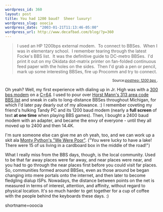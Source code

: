 ```yaml
--- 
wordpress_id: 360
layout: post
title: You had 1200 baud?  Sheer luxury!
wordpress_slug: ooocia
wordpress_date: "2003-01-21T11:13:46-05:00"
wordpress_url: http://www.decafbad.com/blog/?p=360
---
```

<blockquote cite="http://postneo.com/2003/01/20.html#a1810">I used an HP 1200bps external modem.  To connect to BBSes.  When I was in elementary school.  I remember tearing through the latest Focke's BBS list.  It was the definitive guide to DC-metro BBSes.  I'd print it out on my Okidata dot-matrix printer on fan-folded continuous feed paper with the holes on the sides.  Then I'd grab a pen or pencil, mark up some interesting BBSes, fire up Procomm and try to connect. </blockquote><div class="credit" align="right"><small>Source:<cite><a href="http://postneo.com/2003/01/20.html#a1810">postneo: 1200 bps </a></cite>.</small></div>
<p>Oh yeah?  Well, my first experience with dialing up in Jr. High was with a <a href="http://www.zimmers.net/cbmpics/ouser2.html" target="_top">300 bps modem</a> on a <a href="http://www.zimmers.net/cbmpics/c64s.html" target="_top">C=64</a>.  I used to pour over <a href="http://www.uni-koeln.de/ftp/usenet/comp.archives/sites/bbs/horst-mann-bbs-list/" target="_top">Horst Mann's 313 area code BBS list</a> and sneak in calls to long-distance BBSes throughout Michigan, for which I'd later pay dearly out of my allowance.  :)  I remember coveting my friend's hulking Tandy PC and its 1200 baud modem (nearly a <strong>full screen</strong> of text <strong>at one time</strong> when playing BBS games).  Then, I bought a 2400 baud modem with an adapter, and became the envy of everyone - until they all moved up to 2400 and then 14.4K.</p>
<p>I'm sure someone else can give me an oh yeah, too, and we can work up a skit ala <a href="http://www.greenspun.com/bboard/q-and-a-fetch-msg.tcl?msg_id=003KZC" target="_top">Monty Python's "We Were Poor"</a>.  ("You were lucky to have a lake! There were 15 of us living in a cardboard box in the middle of the road!")</p>
<p>What I really miss from the BBS days, though, is the local community.  Used to be that far away places were far away, and near places were near, and you had to go through the near places first before you could visit far places.  So, communities formed around BBSes, even as those around be began changing into mere portals onto the internet, and then later to become fledgling dialup ISPs.  Nowadays, the distance between points on the net is measured in terms of interest, attention, and affinity, without regard to physical location.  It's so much harder to get together for a cup of coffee with the people behind the keyboards these days.  :)</p>
<!--more-->
shortname=ooocia
